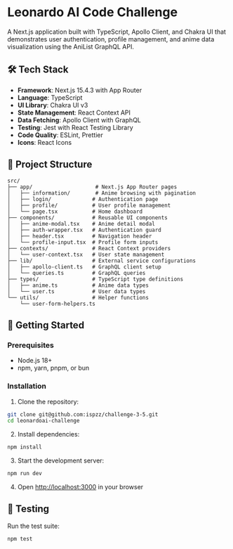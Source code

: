 # Leonardo AI Code Challenge

A Next.js application built with TypeScript, Apollo Client, and Chakra UI that demonstrates user authentication, profile management, and anime data visualization using the AniList GraphQL API.

## 🛠️ Tech Stack

- **Framework**: Next.js 15.4.3 with App Router
- **Language**: TypeScript
- **UI Library**: Chakra UI v3
- **State Management**: React Context API
- **Data Fetching**: Apollo Client with GraphQL
- **Testing**: Jest with React Testing Library
- **Code Quality**: ESLint, Prettier
- **Icons**: React Icons

## 📁 Project Structure

```
src/
├── app/                    # Next.js App Router pages
│   ├── information/        # Anime browsing with pagination
│   ├── login/             # Authentication page
│   ├── profile/           # User profile management
│   └── page.tsx           # Home dashboard
├── components/            # Reusable UI components
│   ├── anime-modal.tsx    # Anime detail modal
│   ├── auth-wrapper.tsx   # Authentication guard
│   ├── header.tsx         # Navigation header
│   └── profile-input.tsx  # Profile form inputs
├── contexts/              # React Context providers
│   └── user-context.tsx   # User state management
├── lib/                   # External service configurations
│   ├── apollo-client.ts   # GraphQL client setup
│   └── queries.ts         # GraphQL queries
├── types/                 # TypeScript type definitions
│   ├── anime.ts           # Anime data types
│   └── user.ts            # User data types
└── utils/                 # Helper functions
    └── user-form-helpers.ts
```

## 🚀 Getting Started

### Prerequisites

- Node.js 18+ 
- npm, yarn, pnpm, or bun

### Installation

1. Clone the repository:
```bash
git clone git@github.com:ispzz/challenge-3-5.git
cd leonardoai-challenge
```

2. Install dependencies:
```bash
npm install
```

3. Start the development server:
```bash
npm run dev
```

4. Open [http://localhost:3000](http://localhost:3000) in your browser

## 🧪 Testing

Run the test suite:
```bash
npm test
```
